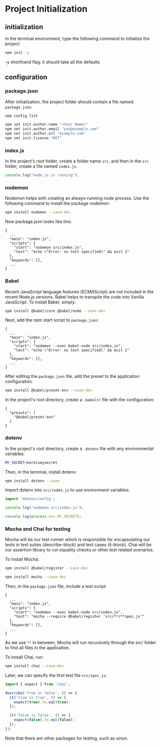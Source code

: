 # Project Initialization

## initialization

In the terminal environment, type the following command to initialize the project:

```bash
npm init -y
```

-y shorthand flag: it should take all the defaults

## configuration

### package.json

After initialization, the project folder should contain a file named `package.json`.

```bash
npm config list

npm set init.author.name "<Your Name>"
npm set init.author.email "you@example.com"
npm set init.author.url "example.com"
npm set init.license "MIT"
```

### index.js

In the project's root folder, create a folder name `src`, and then in the `src` folder, create a file named `index.js`.

```javascript
console.log("node.js is running");
```

### nodemon

Nodemon helps with creating an always-running node process. Use the following command to install the package nodemon:

```bash
npm install nodemon --save-dev
```

Now package.json looks like this:

```json5
{
  ...
  "main": "index.js",
  "scripts": {
    "start": "nodemon src/index.js",
    "test": "echo \"Error: no test specified\" && exit 1"
  },
  "keywords": [],
  ...
}
```

### Babel

Recent JavaScript language features (ECMAScript) are not included in the recent Node.js versions. Babel helps to transpile the code into Vanilla JavaScript. To install Babel, simply: 

```bash
npm install @babel/core @babel/node --save-dev
```

Next, add the npm start script to `package.json`:

```json5
{
  ...
  "main": "index.js",
  "scripts": {
    "start": "nodemon --exec babel-node src/index.js",
    "test": "echo \"Error: no test specified\" && exit 1"
  },
  "keywords": [],
  ...
}
```

After editing the `package.json` file, add the preset to the application configuration.

```bash
npm install @babel/preset-env --save-dev
```

In the project's root directory, create a `.babelrc` file with the configuration:

```json5
{
  "presets": [
    "@babel/preset-env"
  ]
}
```

### dotenv

In the project's root directory, create a `.dotenv` file with any environmental variables:

```bash
MY_SECRET=hereismysecret
```

Then, in the terminal, install dotenv:

```bash
npm install dotenv --save
```

Import dotenv into `src/index.js` to use environment variables:

```javascript
import 'dotenv/config';

console.log('nodemon src/index.js');

console.log(process.env.MY_SECRET);
```

### Mocha and Chai for testing

Mocha will be our test runner which is responsible for encapsulating our tests in test suites (describe-block) and test cases (it-block). Chai will be our assertion library to run equality checks or other test related scenarios.

To install Mocha:

```bash
npm install @babel/register --save-dev
```

```bash
npm install mocha --save-dev
```

Then, in the `package.json` file, include a test script:

```json5
{
  ...
  "main": "index.js",
  "scripts": {
    "start": "nodemon --exec babel-node src/index.js",
    "test": "mocha --require @babel/register 'src/**/**spec.js'"
  },
  "keywords": [],
  ...
}
```

As we use `**` in between, Mocha will run recursively through the src/ folder to find all files in the application.

To install Chai, run:

```bash
npm install chai --save-dev
```

Later, we can specify the first test file `src/spec.js`:

```javascript
import { expect } from 'chai';

describe('true or false', () => {
  it('true is true', () => {
    expect(true).to.eql(true);
  });

  it('false is false', () => {
    expect(false).to.eql(false);
  });
});
```

Note that there are other packages for testing, such as sinon.
